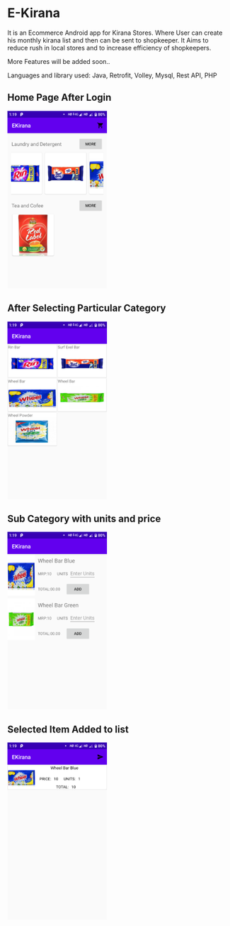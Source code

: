 # E-Kirana
It is an Ecommerce Android app for Kirana Stores. Where User can create his monthly kirana list and then can be sent to shopkeeper.
It Aims to reduce rush in local stores and to increase efficiency of shopkeepers.

More Features will be added soon..

Languages and library used:
Java, Retrofit, Volley, Mysql, Rest API, PHP








<h2> Home Page After Login </h2>

<img src="img1.png" height="400px">

<h2>After Selecting Particular Category </h2>

<img src="img2.png" height="400px">

<h2> Sub Category with units and price</h2>

<img src="img3.png" height="400px">

<h2>Selected Item Added to list </h2>

<img src="img4.png" height="400px">
